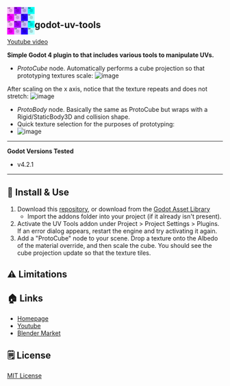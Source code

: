 <img src="icon.png" width="64" align="left" />

## godot-uv-tools

[Youtube video](https://www.youtube.com/watch?v=Igqqg7R-4sA)
 
**Simple Godot 4 plugin to that includes various tools to manipulate UVs.**
- *ProtoCube* node. Automatically performs a cube projection so that prototyping textures scale:
![image](https://github.com/bikemurt/godot-uv-tools/assets/23486102/9b9f14d1-e9de-4c05-b917-7105059c9616)

After scaling on the x axis, notice that the texture repeats and does not stretch:
![image](https://github.com/bikemurt/godot-uv-tools/assets/23486102/8ca0c3bd-0a8c-44c2-b8f3-71f3aab10ead)

- *ProtoBody* node. Basically the same as ProtoCube but wraps with a Rigid/StaticBody3D and collision shape.
- Quick texture selection for the purposes of prototyping:
- ![image](https://github.com/bikemurt/godot-uv-tools/assets/23486102/cacb6cfe-6219-464c-b655-e3c44624ab5d)


---

**Godot Versions Tested**

- v4.2.1

---
## 🚀 Install & Use

1. Download this [repository](https://github.com/bikemurt/godot-uv-tools/), or download from the [Godot Asset Library](https://godotengine.org/asset-library/asset/2544)
    - Import the addons folder into your project (if it already isn't present).
2. Activate the UV Tools addon under Project > Project Settings > Plugins. If an error dialog appears, restart the engine and try activating it again.
3. Add a "ProtoCube" node to your scene. Drop a texture onto the Albedo of the material override, and then scale the cube. You should see the cube projection update so that the texture tiles.

## ⚠️ Limitations

## 🏠 Links

- [Homepage](https://www.michaeljared.ca/)
- [Youtube](https://www.youtube.com/@michaeljburt)
- [Blender Market](https://blendermarket.com/creators/michaeljared)

## 🗒️ License

[MIT License](/LICENSE)
